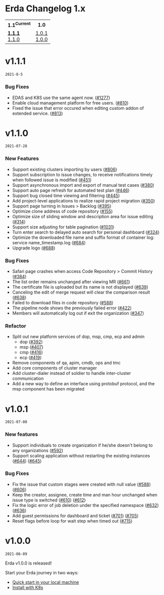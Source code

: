 # Erda Changelog 1.x

<table>
<tr>
  <th title="Current">1.1<sup>Current</sup></th>
  <th title="Current">1.0</th>
</tr>
<tr>
  <td valign="top">
    <b><a href="#v110">1.1.1</a></b><br/>
    <a href="#v110">1.1.0</a><br/>
  </td>
  <td valign="top">
    <a href="#v101">1.0.1</a><br/>
    <a href="#v100">1.0.0</a><br/>
  </td>
</tr>
</table>

# v1.1.1

`2021-8-5`

### Bug Fixes

* EDAS and K8S use the same agent now. ([#1277](https://github.com/erda-project/erda/pull/1277))
* Enable cloud management platform for free users. ([#810](https://github.com/erda-project/erda-ui/pull/810))
* Fixed the issue that error occured when editing custom addon of extended service. ([#813](https://github.com/erda-project/erda-ui/pull/813))

# v1.1.0

`2021-07-28`

### New Features

- Support existing clusters importing by users ([#806](https://github.com/erda-project/erda/pull/806))
- Support subscription to issue changes, to receive notifications timely when followed issue is modified ([#451](https://github.com/erda-project/erda-ui/pull/451))
- Support asynchronous import and export of manual test cases ([#380](https://github.com/erda-project/erda-ui/pull/380))
- Support auto page refresh for automated test plan ([#446](https://github.com/erda-project/erda-ui/pull/446))
- Support bug closed time viewing and filtering ([#445](https://github.com/erda-project/erda/pull/445))
- Add project-level applications to realize rapid project migration ([#350](https://github.com/erda-project/erda-ui/pull/350))
- Support page turning in Issues > Backlog ([#395](https://github.com/erda-project/erda-ui/pull/395))
- Optimize clone address of code repository ([#155](https://github.com/erda-project/erda-ui/pull/155))
- Optimize size of sliding window and description area for issue editing ([#314](https://github.com/erda-project/erda-ui/pull/314))
- Support size adjusting for table pagination ([#1031](https://github.com/erda-project/erda/pull/1031))
- Turn enter search to delayed auto search for personal dashboard ([#324](https://github.com/erda-project/erda-ui/pull/324))
- Optimize the downloaded file name and suffix format of container log: service name_timestamp.log ([#684](https://github.com/erda-project/erda/pull/684/files))
- Upgrade logo ([#688](https://github.com/erda-project/erda-ui/pull/688))

### Bug Fixes

- Safari page crashes when access Code Repository > Commit History ([#384](https://github.com/erda-project/erda-ui/pull/384))
- The list order remains unchanged after viewing MR ([#661](https://github.com/erda-project/erda/pull/661))
- The certificate file is uploaded but its name is not displayed ([#639](https://github.com/erda-project/erda-ui/pull/639))
- Canceling the edit of merge request will clear the comparison result ([#638](https://github.com/erda-project/erda-ui/pull/638))
- Failed to download files in code repository ([#588](https://github.com/erda-project/erda-ui/pull/588))
- The pipeline node shows the previously failed error ([#422](https://github.com/erda-project/erda-ui/pull/422))
- Members will automatically log out if exit the organization ([#347](https://github.com/erda-project/erda-ui/pull/347))

### Refactor

- Split out new platform services of dop, msp, cmp, ecp and admin
  - dop ([#392](https://github.com/erda-project/erda-ui/pull/392))
  - msp ([#407](https://github.com/erda-project/erda-ui/pull/407))
  - cmp ([#416](https://github.com/erda-project/erda-ui/pull/416))
  - ecp ([#419](https://github.com/erda-project/erda-ui/pull/419))
- Remove components of qa, apim, cmdb, ops and tmc
- Add core components of cluster manager
- Add cluster-dialer instead of soldier to handle inter-cluster communication
- Add a new way to define an interface using protobuf protocol, and the msp component has been migrated

# v1.0.1

`2021-07-08`

### New features

- Support individuals to create organization if he/she doesn't belong to any organizations ([#592](https://github.com/erda-project/erda/pull/592))
- Support scaling application without restarting the existing instances ([#644](https://github.com/erda-project/erda/pull/644)) ([#645](https://github.com/erda-project/erda/pull/645))

### Bug Fixes

- Fix the issue that custom stages were created with null value ([#588](https://github.com/erda-project/erda/pull/588)) ([#606](https://github.com/erda-project/erda/pull/606))
- Keep the creator, assignee, create time and man hour unchanged when issue type is switched ([#610](https://github.com/erda-project/erda/pull/610)) ([#612](https://github.com/erda-project/erda/pull/612))
- Fix the logic error of job deletion under the specified namespace ([#632](https://github.com/erda-project/erda/pull/632)) ([#636](https://github.com/erda-project/erda/pull/636))
- Add guest permissions for dashboard and ticket ([#701](https://github.com/erda-project/erda/pull/701)) ([#705](https://github.com/erda-project/erda/pull/705))
- Reset flags before loop for wait step when timed out ([#715](https://github.com/erda-project/erda/pull/715))

# v1.0.0

`2021-06-09`

Erda v1.0.0 is released!

Start your Erda journey in two ways:

- [Quick start in your local machine](https://github.com/erda-project/erda/blob/master/docs/guides/quickstart/quickstart-full.md)
- [Install with K8s](https://github.com/erda-project/erda/blob/master/docs/guides/deploy/How-to-install-Erda.md)
